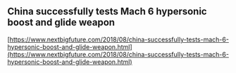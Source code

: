 ## China successfully tests Mach 6 hypersonic boost and glide weapon
  
  [https://www.nextbigfuture.com/2018/08/china-successfully-tests-mach-6-hypersonic-boost-and-glide-weapon.html](https://www.nextbigfuture.com/2018/08/china-successfully-tests-mach-6-hypersonic-boost-and-glide-weapon.html)